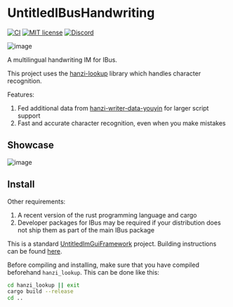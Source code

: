 # UntitledIBusHandwriting
[![CI](https://github.com/MadLadSquad/UntitledIBusHandwriting/actions/workflows/ci.yml/badge.svg)](https://github.com/MadLadSquad/UntitledIBusHandwriting/actions/workflows/ci.yml)
[![MIT license](https://img.shields.io/badge/License-MIT-blue.svg)](https://lbesson.mit-license.org/)
[![Discord](https://img.shields.io/discord/717037253292982315.svg?label=&logo=discord&logoColor=ffffff&color=7389D8&labelColor=6A7EC2)](https://discord.gg/4wgH8ZE)

![image](https://github.com/MadLadSquad/UntitledIBusHandwriting/assets/40400590/78654353-07c2-4b0b-bf6c-c39daff37ab6)

A multilingual handwriting IM for IBus.

This project uses the [hanzi-lookup](https://github.com/gugray/hanzi_lookup/) library which handles character recognition.

Features:
1. Fed additional data from [hanzi-writer-data-youyin](https://github.com/MadLadSquad/hanzi-writer-data-youyin/) for larger script support
1. Fast and accurate character recognition, even when you make mistakes

## Showcase
![image](https://github.com/MadLadSquad/UntitledIBusHandwriting/assets/40400590/57042463-cd44-4239-ab4c-26450c2a5c01)

## Install
Other requirements:
1. A recent version of the rust programming language and cargo
1. Developer packages for IBus may be required if your distribution does not ship them as part of the main IBus package

This is a standard [UntitledImGuiFramework](https://github.com/MadLadSquad/UntitledImGuiFramework) project. Building instructions can be found 
[here](https://github.com/MadLadSquad/UntitledImGuiFramework/wiki/Collaborating-on-a-project-with-the-framework#setting-up-another-persons-project).

Before compiling and installing, make sure that you have compiled beforehand `hanzi_lookup`. This can be done like this:
```sh
cd hanzi_lookup || exit
cargo build --release
cd ..
```
